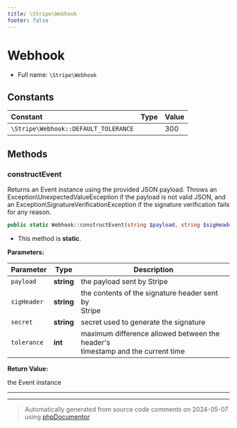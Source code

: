 ```yaml
---
title: \Stripe\Webhook
footer: false
---
```


# Webhook





* Full name: `\Stripe\Webhook`



## Constants

| Constant | Type | Value |
|:---      |:---  |:---   |
|`\Stripe\Webhook::DEFAULT_TOLERANCE`||300|

## Methods

### constructEvent

Returns an Event instance using the provided JSON payload. Throws an
Exception\UnexpectedValueException if the payload is not valid JSON, and
an Exception\SignatureVerificationException if the signature
verification fails for any reason.

```php
public static Webhook::constructEvent(string $payload, string $sigHeader, string $secret, int $tolerance = self::DEFAULT_TOLERANCE): \Stripe\Event
```



* This method is **static**.




**Parameters:**

| Parameter | Type | Description |
|-----------|------|-------------|
| `payload` | **string** | the payload sent by Stripe |
| `sigHeader` | **string** | the contents of the signature header sent by<br />Stripe |
| `secret` | **string** | secret used to generate the signature |
| `tolerance` | **int** | maximum difference allowed between the header&#039;s<br />timestamp and the current time |


**Return Value:**

the Event instance



---


---
> Automatically generated from source code comments on 2024-05-07 using [phpDocumentor](http://www.phpdoc.org/)
